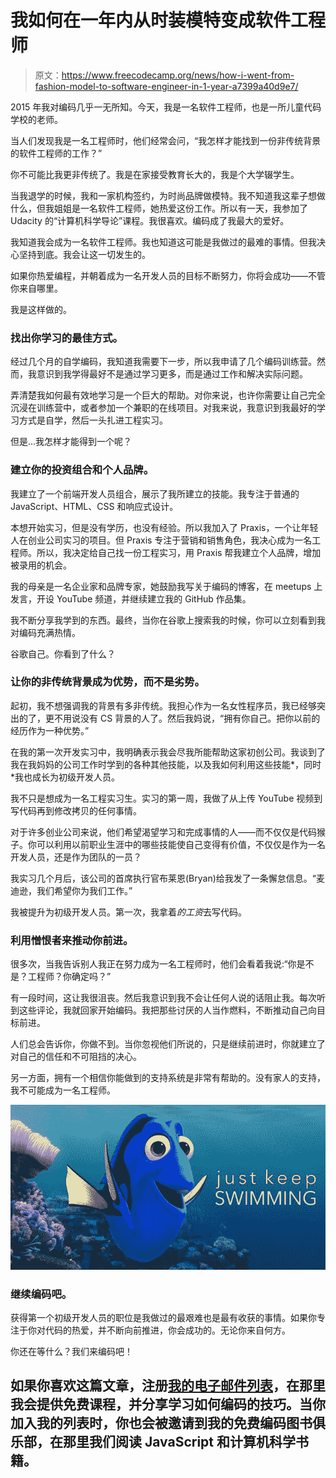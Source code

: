 # 我如何在一年内从时装模特变成软件工程师

> 原文：<https://www.freecodecamp.org/news/how-i-went-from-fashion-model-to-software-engineer-in-1-year-a7399a40d9e7/>

2015 年我对编码几乎一无所知。今天，我是一名软件工程师，也是一所儿童代码学校的老师。

当人们发现我是一名工程师时，他们经常会问，“我怎样才能找到一份非传统背景的软件工程师的工作？”

你不可能比我更非传统了。我是在家接受教育长大的，我是个大学辍学生。

当我退学的时候，我和一家机构签约，为时尚品牌做模特。我不知道我这辈子想做什么，但我姐姐是一名软件工程师，她热爱这份工作。所以有一天，我参加了 Udacity 的“计算机科学导论”课程。我很喜欢。编码成了我最大的爱好。

我知道我会成为一名软件工程师。我也知道这可能是我做过的最难的事情。但我决心坚持到底。我会让这一切发生的。

如果你热爱编程，并朝着成为一名开发人员的目标不断努力，你将会成功——不管你来自哪里。

我是这样做的。

### 找出你学习的最佳方式。

经过几个月的自学编码，我知道我需要下一步，所以我申请了几个编码训练营。然而，我意识到我学得最好不是通过学习更多，而是通过工作和解决实际问题。

弄清楚我如何最有效地学习是一个巨大的帮助。对你来说，也许你需要让自己完全沉浸在训练营中，或者参加一个兼职的在线项目。对我来说，我意识到我最好的学习方式是自学，然后一头扎进工程实习。

但是…我怎样才能得到一个呢？

### 建立你的投资组合和个人品牌。

我建立了一个前端开发人员组合，展示了我所建立的技能。我专注于普通的 JavaScript、HTML、CSS 和响应式设计。

本想开始实习，但是没有学历，也没有经验。所以我加入了 Praxis，一个让年轻人在创业公司实习的项目。但 Praxis 专注于营销和销售角色，我决心成为一名工程师。所以，我决定给自己找一份工程实习，用 Praxis 帮我建立个人品牌，增加被录用的机会。

我的母亲是一名企业家和品牌专家，她鼓励我写关于编码的博客，在 meetups 上发言，开设 YouTube 频道，并继续建立我的 GitHub 作品集。

我不断分享我学到的东西。最终，当你在谷歌上搜索我的时候，你可以立刻看到我对编码充满热情。

谷歌自己。你看到了什么？

### 让你的非传统背景成为优势，而不是劣势。

起初，我不想强调我的背景有多非传统。我担心作为一名女性程序员，我已经够突出的了，更不用说没有 CS 背景的人了。然后我妈说，“拥有你自己。把你以前的经历作为一种优势。”

在我的第一次开发实习中，我明确表示我会尽我所能帮助这家初创公司。我谈到了我在我妈妈的公司工作时学到的各种其他技能，以及我如何利用这些技能*，同时*我也成长为初级开发人员。

我不只是想成为一名工程实习生。实习的第一周，我做了从上传 YouTube 视频到写代码再到修改拷贝的任何事情。

对于许多创业公司来说，他们希望渴望学习和完成事情的人——而不仅仅是代码猴子。你可以利用以前职业生涯中的哪些技能使自己变得有价值，不仅仅是作为一名开发人员，还是作为团队的一员？

我实习几个月后，该公司的首席执行官布莱恩(Bryan)给我发了一条懈怠信息。“麦迪逊，我们希望你为我们工作。”

我被提升为初级开发人员。第一次，我拿着*的工资*去写代码。

### 利用憎恨者来推动你前进。

很多次，当我告诉别人我正在努力成为一名工程师时，他们会看着我说:“你是不是？工程师？你确定吗？”

有一段时间，这让我很沮丧。然后我意识到我不会让任何人说的话阻止我。每次听到这些评论，我就回家开始编码。我把那些讨厌的人当作燃料，不断推动自己向目标前进。

人们总会告诉你，你做不到。当你忽视他们所说的，只是继续前进时，你就建立了对自己的信任和不可阻挡的决心。

另一方面，拥有一个相信你能做到的支持系统是非常有帮助的。没有家人的支持，我不可能成为一名工程师。

![IEobLVKcqtm9YTyXKZLc9k-quHx72O4eEyZs](img/a8aebb2668e75be16985bbe3df5e1f57.png)

### 继续编码吧。

获得第一个初级开发人员的职位是我做过的最艰难也是最有收获的事情。如果你专注于你对代码的热爱，并不断向前推进，你会成功的。无论你来自何方。

你还在等什么？我们来编码吧！

## 如果你喜欢这篇文章，注册[我的电子邮件列表](https://madisonkanna.us14.list-manage.com/subscribe/post?u=323fd92759e9e0b8d4083d008&id=033dfeb98f)，在那里我会提供免费课程，并分享学习如何编码的技巧。当你加入我的列表时，你也会被邀请到我的免费编码图书俱乐部，在那里我们阅读 JavaScript 和计算机科学书籍。